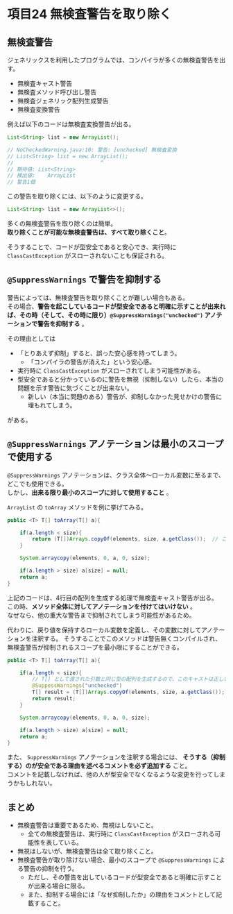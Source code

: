 # 項目24 無検査警告を取り除く

## 無検査警告

ジェネリックスを利用したプログラムでは、コンパイラが多くの無検査警告を出す。

* 無検査キャスト警告
* 無検査メソッド呼び出し警告
* 無検査ジェネリック配列生成警告
* 無検査変換警告

例えば以下のコードは無検査変換警告が出る。

```java
List<String> list = new ArrayList();

// NoCheckedWarning.java:10: 警告: [unchecked] 無検査変換
// List<String> list = new ArrayList();
//                            ^
// 期待値: List<String>
// 検出値:    ArrayList
// 警告1個
```

この警告を取り除くには、以下のように変更する。

```java
List<String> list = new ArrayList<>();
```

多くの無検査警告を取り除くのは簡単。  
**取り除くことが可能な無検査警告は、すべて取り除くこと**。

そうすることで、コードが型安全であると安心でき、実行時に `ClassCastException` がスローされないことも保証される。  


## `@SuppressWarnings` で警告を抑制する

警告によっては、無検査警告を取り除くことが難しい場合もある。  
その場合、**警告を起こしているコードが型安全であると明確に示すことが出来れば、その時（そして、その時に限り）`@SuppressWarnings("unchecked")` アノテーションで警告を抑制する** 。

その理由としては

* 「とりあえず抑制」すると、誤った安心感を持ってしまう。
  * 「コンパイラの警告が消えた」という安心感。
* 実行時に `ClassCastException` がスローされてしまう可能性がある。
* 型安全であると分かっているのに警告を無視（抑制しない）したら、本当の問題を示す警告に気づくことが出来ない。
  * 新しい（本当に問題のある）警告が、抑制しなかった見せかけの警告に埋もれてしまう。

がある。


## `@SuppressWarnings` アノテーションは最小のスコープで使用する

`@SuppressWarnings` アノテーションは、クラス全体〜ローカル変数に至るまで、どこでも使用できる。  
しかし、**出来る限り最小のスコープに対して使用すること** 。

`ArrayList` の `toArray` メソッドを例に挙げてみる。

```java
public <T> T[] toArray(T[] a){

    if(a.length < size){
        return (T[])Arrays.copyOf(elements, size, a.getClass());  // ここで無検査キャスト警告
    }

    System.arraycopy(elements, 0, a, 0, size);

    if(a.length > size) a[size] = null;
    return a;
}
```

上記のコードは、4行目の配列を生成する処理で無検査キャスト警告が出る。  
この時、**メソッド全体に対してアノテーションを付けてはいけない** 。  
なぜなら、他の重大な警告まで抑制されてしまう可能性があるため。


代わりに、戻り値を保持するローカル変数を定義し、その変数に対してアノテーションを注釈する。
そうすることでこのメソッドは警告無くコンパイルされ、無検査警告が抑制されるスコープを最小限にすることができる。

```java
public <T> T[] toArray(T[] a){

    if(a.length < size){
        // T[] として渡された引数と同じ型の配列を生成するので、このキャストは正しい。
        @SuppessWarnings("unchecked")
        T[] result = (T[])Arrays.copyOf(elements, size, a.getClass());
        return result;
    }

    System.arraycopy(elements, 0, a, 0, size);

    if(a.length > size) a[size] = null;
    return a;
}
```

また、 `SuppressWarnings` アノテーションを注釈する場合には、
**そうする（抑制する）のが安全である理由を述べるコメントを必ず追加する** こと。  
コメントを記載しなければ、他の人が型安全でなくなるような変更を行ってしまうかもしれない。


## まとめ


* 無検査警告は重要であるため、無視はしないこと。
  * 全ての無検査警告は、実行時に `ClassCastException` がスローされる可能性を表している。
* 無視はしないが、無検査警告は全て取り除くこと。
* 無検査警告が取り除けない場合、最小のスコープで `@SuppressWarnings` による警告の抑制を行う。
  * ただし、その警告を出しているコードが型安全であると明確に示すことが出来る場合に限る。
  * また、抑制する場合には「なぜ抑制したか」の理由をコメントとして記載すること。